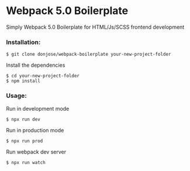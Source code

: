 # Webpack 5.0 Boilerplate

Simply Webpack 5.0 Boilerplate for HTML/Js/SCSS frontend development

### Installation:
```
$ git clone donjose/webpack-boilerplate your-new-project-folder
```
Install the dependencies
```
$ cd your-new-project-folder
$ npm install
```

### Usage:
Run in development mode
```
$ npx run dev
```
Run in production mode
```
$ npx run prod
```
Run webpack dev server
```
$ npx run watch
```



